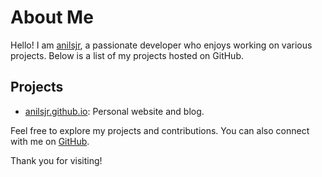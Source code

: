 # About Me

Hello! I am [anilsjr](https://github.com/anilsjr), a passionate developer who enjoys working on various projects. Below is a list of my projects hosted on GitHub.

## Projects

- [anilsjr.github.io](https://github.com/anilsjr/anilsjr.github.io): Personal website and blog.

Feel free to explore my projects and contributions. You can also connect with me on [GitHub](https://github.com/anilsjr).

Thank you for visiting!
